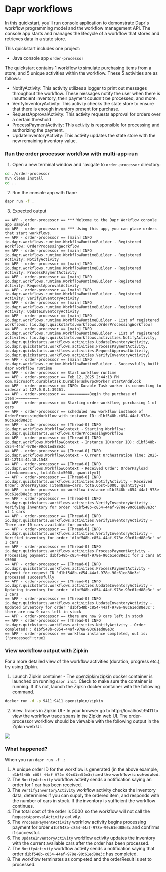 # Dapr workflows

In this quickstart, you'll run console application to demonstrate Dapr's workflow programming model and the workflow management API. The console app starts and manages the lifecycle of a workflow that stores and retrieves data in a state store.

This quickstart includes one project:

- Java console app `order-processor` 

The quickstart contains 1 workflow to simulate purchasing items from a store, and 5 unique activities within the workflow. These 5 activities are as follows:

- NotifyActivity: This activity utilizes a logger to print out messages throughout the workflow. These messages notify the user when there is insufficient inventory, their payment couldn't be processed, and more.
- VerifyInventoryActivity: This activity checks the state store to ensure that there is enough inventory present for purchase.
- RequestApprovalActivity: This activity requests approval for orders over a certain threshold
- ProcessPaymentActivity: This activity is responsible for processing and authorizing the payment.
- UpdateInventoryActivity: This activity updates the state store with the new remaining inventory value.

### Run the order processor workflow with multi-app-run

1. Open a new terminal window and navigate to `order-processor` directory: 

<!-- STEP
name: Install Java dependencies
-->

```bash
cd ./order-processor
mvn clean install
cd ..
```

<!-- END_STEP -->
2. Run the console app with Dapr: 

<!-- STEP
name: Run order-processor service
expected_stdout_lines:
  - '== APP - order-processor == there are now 9 cars left in stock'
  - '== APP - order-processor == workflow instance completed, out is: {"processed":true}'
expected_stderr_lines:
output_match_mode: substring
background: true
sleep: 15
timeout_seconds: 120
-->
    
```bash
dapr run -f .
```

<!-- END_STEP -->

3. Expected output


```
== APP - order-processor == *** Welcome to the Dapr Workflow console app sample!
== APP - order-processor == *** Using this app, you can place orders that start workflows.
== APP - order-processor == [main] INFO io.dapr.workflows.runtime.WorkflowRuntimeBuilder - Registered Workflow: OrderProcessingWorkflow
== APP - order-processor == [main] INFO io.dapr.workflows.runtime.WorkflowRuntimeBuilder - Registered Activity: NotifyActivity
== APP - order-processor == [main] INFO io.dapr.workflows.runtime.WorkflowRuntimeBuilder - Registered Activity: ProcessPaymentActivity
== APP - order-processor == [main] INFO io.dapr.workflows.runtime.WorkflowRuntimeBuilder - Registered Activity: RequestApprovalActivity
== APP - order-processor == [main] INFO io.dapr.workflows.runtime.WorkflowRuntimeBuilder - Registered Activity: VerifyInventoryActivity
== APP - order-processor == [main] INFO io.dapr.workflows.runtime.WorkflowRuntimeBuilder - Registered Activity: UpdateInventoryActivity
== APP - order-processor == [main] INFO io.dapr.workflows.runtime.WorkflowRuntimeBuilder - List of registered workflows: [io.dapr.quickstarts.workflows.OrderProcessingWorkflow]
== APP - order-processor == [main] INFO io.dapr.workflows.runtime.WorkflowRuntimeBuilder - List of registered activites: [io.dapr.quickstarts.workflows.activities.NotifyActivity, io.dapr.quickstarts.workflows.activities.UpdateInventoryActivity, io.dapr.quickstarts.workflows.activities.ProcessPaymentActivity, io.dapr.quickstarts.workflows.activities.RequestApprovalActivity, io.dapr.quickstarts.workflows.activities.VerifyInventoryActivity]
== APP - order-processor == [main] INFO io.dapr.workflows.runtime.WorkflowRuntimeBuilder - Successfully built dapr workflow runtime
== APP - order-processor == Start workflow runtime
== APP - order-processor == Feb 12, 2025 2:44:13 PM com.microsoft.durabletask.DurableTaskGrpcWorker startAndBlock
== APP - order-processor == INFO: Durable Task worker is connecting to sidecar at 127.0.0.1:39261.
== APP - order-processor == ==========Begin the purchase of item:==========
== APP - order-processor == Starting order workflow, purchasing 1 of cars
== APP - order-processor == scheduled new workflow instance of OrderProcessingWorkflow with instance ID: d1bf548b-c854-44af-978e-90c61ed88e3c
== APP - order-processor == [Thread-0] INFO io.dapr.workflows.WorkflowContext - Starting Workflow: io.dapr.quickstarts.workflows.OrderProcessingWorkflow
== APP - order-processor == [Thread-0] INFO io.dapr.workflows.WorkflowContext - Instance ID(order ID): d1bf548b-c854-44af-978e-90c61ed88e3c
== APP - order-processor == [Thread-0] INFO io.dapr.workflows.WorkflowContext - Current Orchestration Time: 2025-02-12T14:44:18.154Z
== APP - order-processor == [Thread-0] INFO io.dapr.workflows.WorkflowContext - Received Order: OrderPayload [itemName=cars, totalCost=5000, quantity=1]
== APP - order-processor == [Thread-0] INFO io.dapr.quickstarts.workflows.activities.NotifyActivity - Received Order: OrderPayload [itemName=cars, totalCost=5000, quantity=1]
== APP - order-processor == workflow instance d1bf548b-c854-44af-978e-90c61ed88e3c started
== APP - order-processor == [Thread-0] INFO io.dapr.quickstarts.workflows.activities.VerifyInventoryActivity - Verifying inventory for order 'd1bf548b-c854-44af-978e-90c61ed88e3c' of 1 cars
== APP - order-processor == [Thread-0] INFO io.dapr.quickstarts.workflows.activities.VerifyInventoryActivity - There are 10 cars available for purchase
== APP - order-processor == [Thread-0] INFO io.dapr.quickstarts.workflows.activities.VerifyInventoryActivity - Verified inventory for order 'd1bf548b-c854-44af-978e-90c61ed88e3c' of 1 cars
== APP - order-processor == [Thread-0] INFO io.dapr.quickstarts.workflows.activities.ProcessPaymentActivity - Processing payment: d1bf548b-c854-44af-978e-90c61ed88e3c for 1 cars at $5000
== APP - order-processor == [Thread-0] INFO io.dapr.quickstarts.workflows.activities.ProcessPaymentActivity - Payment for request ID 'd1bf548b-c854-44af-978e-90c61ed88e3c' processed successfully
== APP - order-processor == [Thread-0] INFO io.dapr.quickstarts.workflows.activities.UpdateInventoryActivity - Updating inventory for order 'd1bf548b-c854-44af-978e-90c61ed88e3c' of 1 cars
== APP - order-processor == [Thread-0] INFO io.dapr.quickstarts.workflows.activities.UpdateInventoryActivity - Updated inventory for order 'd1bf548b-c854-44af-978e-90c61ed88e3c': there are now 9 cars left in stock
== APP - order-processor == there are now 9 cars left in stock
== APP - order-processor == [Thread-0] INFO io.dapr.quickstarts.workflows.activities.NotifyActivity - Order completed! : d1bf548b-c854-44af-978e-90c61ed88e3c
== APP - order-processor == workflow instance completed, out is: {"processed":true}
```

### View workflow output with Zipkin

For a more detailed view of the workflow activities (duration, progress etc.), try using Zipkin.

1. Launch Zipkin container - The [openzipkin/zipkin](https://hub.docker.com/r/openzipkin/zipkin/) docker container is launched on running `dapr init`. Check to make sure the container is running. If it's not, launch the Zipkin docker container with the following command.

```bash
docker run -d -p 9411:9411 openzipkin/zipkin
```

2. View Traces in Zipkin UI - In your browser go to http://localhost:9411 to view the workflow trace spans in the Zipkin web UI. The order-processor workflow should be viewable with the following output in the Zipkin web UI. 

<img src="img/workflow-trace-spans-zipkin.png">

### What happened? 

When you ran `dapr run -f .`:

1. A unique order ID for the workflow is generated (in the above example, `d1bf548b-c854-44af-978e-90c61ed88e3c`) and the workflow is scheduled.
2. The `NotifyActivity` workflow activity sends a notification saying an order for 1 car has been received.
3. The `VertifyInventoryActivity` workflow activity checks the inventory data, determines if you can supply the ordered item, and responds with the number of cars in stock. If the inventory is sufficient the workflow continues.
4. The total cost of the order is 5000, so the workflow will not call the `RequestApprovalActivity` activity.
5. The `ProcessPaymentActivity` workflow activity begins processing payment for order `d1bf548b-c854-44af-978e-90c61ed88e3c` and confirms if successful.
6. The `UpdateInventoryActivity` workflow activity updates the inventory with the current available cars after the order has been processed.
7. The `NotifyActivity` workflow activity sends a notification saying that order `d1bf548b-c854-44af-978e-90c61ed88e3c` has completed.
8. The workflow terminates as completed and the orderResult is set to processed.
